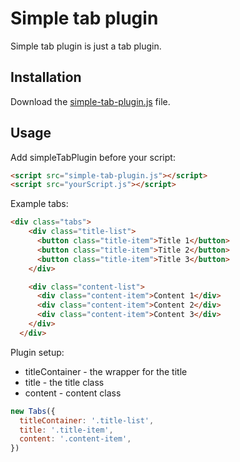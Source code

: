 # Simple tab plugin

Simple tab plugin is just a tab plugin.

## Installation
Download the [simple-tab-plugin.js](https://github.com/kais-blkc/simple-tabs-plugin/blob/version.1.0/js/tabs-plugin.js) file.

## Usage

Add simpleTabPlugin before your script:
```html
<script src="simple-tab-plugin.js"></script>
<script src="yourScript.js"></script>
```

Example tabs:
```html
<div class="tabs">
    <div class="title-list">
      <button class="title-item">Title 1</button>
      <button class="title-item">Title 2</button>
      <button class="title-item">Title 3</button>
    </div>

    <div class="content-list">
      <div class="content-item">Content 1</div>
      <div class="content-item">Content 2</div>
      <div class="content-item">Content 3</div>
    </div>
  </div>
```
Plugin setup:
* titleContainer - the wrapper for the title
* title - the title class 
* content - content class
```javascript
new Tabs({
  titleContainer: '.title-list',
  title: '.title-item',
  content: '.content-item',
})
```
